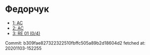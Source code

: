 # Федорчук
- [1: AC](1.md)
- [2: AC](2.md)
- [3: RE 01 (0/4)](3.md)

Commit: b309fae827322322510fbffc505a89b2d18604d2
 fetched at: 20201103-152255
